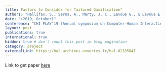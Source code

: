 ```yaml
---
title: Factors to Consider for Tailored Gamification"
authors: "Hallifax, S., Serna, A., Marty, J. C., Lavoue G., & Lavoue E."
date: "(2019, October)" 
conference: "CHI PLAY'19 (Annual symposium on Computer-Human Interaction in Play)"
layout: post
publications: true
international: true
hidden: true # don't count this post in blog pagination
category: project
externalLink: https://hal.archives-ouvertes.fr/hal-02185647
---
```


Link to get paper [here](https://hal.archives-ouvertes.fr/hal-02185647)